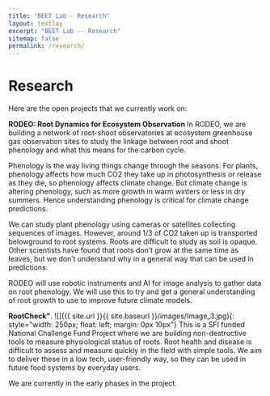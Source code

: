 ```yaml
---
title: "BEET Lab - Research"
layout: textlay
excerpt: "BEET Lab -- Research"
sitemap: false
permalink: /research/
---
```


# Research



Here are the open projects that we currently work on:

**RODEO: Root Dynamics for Ecosystem Observation** In RODEO, we are building a network of root-shoot observatories at ecosystem greenhouse gas observation sites to study the linkage between root and shoot phenology and what this means for the carbon cycle.

Phenology is the way living things change through the seasons. For plants, phenology affects how much CO2 they take up in photosynthesis or release as they die, so phenology affects climate change. But climate change is altering phenology, such as more growth in warm winters or less in dry summers. Hence understanding phenology is critical for climate change predictions.

We can study plant phenology using cameras or satellites collecting sequences of images. However, around 1/3 of CO2 taken up is transported belowground to root systems. Roots are difficult to study as soil is opaque. Other scientists have found that roots don’t grow at the same time as leaves, but we don’t understand why in a general way that can be used in predictions. 

RODEO will use robotic instruments and AI for image analysis to gather data on root phenology. We will use this to try and get a general understanding of root growth to use to improve future climate models. 

**RootCheck"**.
![]({{ site.url }}{{ site.baseurl }}/images/Image_3.jpg){: style="width: 250px; float: left; margin: 0px  10px"}
This is a SFI funded National Challenge Fund Project where we are building non-destructive tools to measure physiological status of roots. Root health and disease is difficult to assess and measure quickly in the field with simple tools. We aim to deliver these in a low tech, user-friendly way, so they can be used in future food systems by everyday users. 

We are currently in the early phases in the project. 



